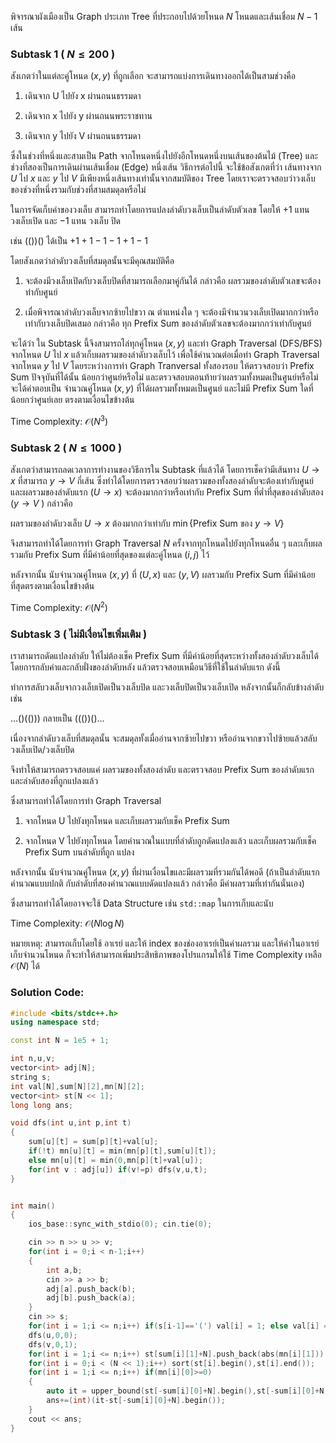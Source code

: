 พิจารณาผังเมืองเป็น Graph ประเภท Tree ที่ประกอบไปด้วยโหนด $N$ โหนดและเส้นเชื่อม $N-1$ เส้น

### Subtask 1 ( $N\leq 200$ )

สังเกตว่าในแต่ละคู่โหนด $(x,y)$ ที่ถูกเลือก จะสามารถแบ่งการเดินทางออกได้เป็นสามช่วงคือ

1. เดินจาก U ไปยัง x ผ่านถนนธรรมดา

2. เดินจาก x ไปยัง y ผ่านถนนพระราชทาน

3. เดินจาก y ไปยัง V ผ่านถนนธรรมดา

ซึ่งในช่วงที่หนึ่งและสามเป็น Path จากโหนดหนึ่งไปยังอีกโหนดหนึ่งบนเส้นของต้นไม้ (Tree) และช่วงที่สองเป็นการเดินผ่านเส้นเชื่อม (Edge) หนึ่งเส้น วิธีการต่อไปนี้ จะใช้ข้อสังเกตที่ว่า เส้นทางจาก $U$ ไป $x$ และ $y$ ไป $V$ มีเพียงหนึ่งเส้นทางเท่านั้นจากสมบัติของ Tree โดยเราจะตรวจสอบว่าวงเล็บของช่วงที่หนึ่งรวมกับช่วงที่สามสมดุลหรือไม่

ในการจัดเก็บค่าของวงเล็บ สามารถทำโดยการแปลงลำดับวงเล็บเป็นลำดับตัวเลข โดยให้ $+1$ แทน วงเล็บเปิด และ $-1$ แทน วงเล็บ
ปิด

เช่น (())() ได้เป็น $+1 +1 -1 -1 +1 -1$

โดยสังเกตว่าลำดับวงเล็บที่สมดุลนั้นจะมีคุณสมบัติคือ

1. จะต้องมีวงเล็บเปิดกับวงเล็บปิดที่สามารถเลือกมาคู่กันได้ กล่าวคือ ผลรวมของลำดับตัวเลขจะต้องท่ากับศูนย์

2. เมื่อพิจารณาลำดับวงเล็บจากซ้ายไปขวา ณ ตำแหน่งใด ๆ จะต้องมีจำนวนวงเล็บเปิดมากกว่าหรือเท่ากับวงเล็บปิดเสมอ กล่าวคือ ทุก Prefix Sum ของลำดับตัวเลขจะต้องมากกว่าเท่ากับศูนย์

จะได้ว่า ใน Subtask นี้จึงสามารถไล่ทุกคู่โหนด $(x,y)$ และทำ Graph Traversal (DFS/BFS) จากโหนด $U$ ไป $x$ แล้วเก็บผลรวมของลำดับวงเล็บไว้ เพื่อใช้คำนวณต่อเมื่อทำ Graph Traversal จากโหนด $y$ ไป $V$ โดยระหว่างการทำ Graph Tranversal ทั้งสองรอบ ให้ตรวจสอบว่า Prefix Sum ปัจจุบันที่ได้นั้น น้อยกว่าศูนย์หรือไม่ และตรวจสอบตอนท้ายว่าผลรวมทั้งหมดเป็นศูนย์หรือไม่ จะได้คำตอบเป็น จำนวณคู่โหนด $(x,y)$ ที่ได้ผลรวมทั้งหมดเป็นศูนย์ และไม่มี Prefix Sum ใดที่น้อยกว่าศูนย์เลย ตรงตามเงื่อนไขข้างต้น

Time Complexity: $\mathcal{O}(N^3)$

### Subtask 2 ( $N\leq 1000$ )

สังเกตว่าสามารถลดเวลาการทำงานของวิธีการใน Subtask ที่แล้วได้ โดยการเช็คว่ามีเส้นทาง $U\to x$ ที่สามารถ $y\to V$ กี่เส้น ซึ่งทำได้โดยการตรวจสอบว่าผลรวมของทั้งสองลำดับจะต้องเท่ากับศูนย์ และผลรวมของลำดับแรก ($U\to x$) จะต้องมากกว่าหรือเท่ากับ Prefix Sum ที่ต่ำที่สุดของลำดับสอง ($y\to V$ ) กล่าวคือ

ผลรวมของลำดับวงเล็บ $U\to x$ ต้องมากกว่าเท่ากับ $\min\{$Prefix Sum ของ $y\to V\}$

จึงสามารถทำได้โดยการทำ Graph Traversal $N$ ครั้งจากทุกโหนดไปยังทุกโหนดอื่น ๆ และเก็บผลรวมกับ Prefix Sum ที่มีค่าน้อยที่สุดของแต่ละคู่โหนด $(i,j)$ ไว้

หลังจากนั้น นับจำนวณคู่โหนด $(x,y)$ ที่ $(U,x)$ และ $(y,V)$ ผลรวมกับ Prefix Sum ที่มีค่าน้อยที่สุดตรงตามเงื่อนไขข้างต้น

Time Complexity: $\mathcal{O}(N^2)$

### Subtask 3 ( ไม่มีเงื่อนไขเพิ่มเติม )

เราสามารถดัดแปลงลำดับ ให้ไม่ต้องเช็ค Prefix Sum ที่มีค่าน้อยที่สุดระหว่างทั้งสองลำดับวงเล็บได้ โดยการกลับค่าและกลับฝั่งของลำดับหลัง แล้วตรวจสอบเหมือนวิธีที่ใช้ในลำดับแรก ดังนี้

ทำการสลับวงเล็บจากวงเล็บเปิดเป็นวงเล็บปิด และวงเล็บปิดเป็นวงเล็บเปิด หลังจากนั้นก็กลับข้างลำดับ เช่น

$\dots ()(()))$ กลายเป็น $((())()\dots$

เนื่องจากลำดับวงเล็บที่สมดุลนั้น จะสมดุลทั้งเมื่ออ่านจากซ้ายไปขวา หรืออ่านจากขวาไปซ้ายแล้วสลับวงเล็บเปิด/วงเล็บปิด

จึงทำให้สามารถตรวจสอบแค่ ผลรวมของทั้งสองลำดับ และตรวจสอบ Prefix Sum ของลำดับแรก และลำดับสองที่ถูกแปลงแล้ว

ซึ่งสามารถทำได้โดยการทำ Graph Traversal

1. จากโหนด U ไปยังทุกโหนด และเก็บผลรวมกับเช็ค Prefix Sum

2. จากโหนด V ไปยังทุกโหนด โดยคำนวณในแบบที่ลำดับถูกดัดแปลงแล้ว และเก็บผลรวมกับเช็ค Prefix Sum บนลำดับที่ถูก
แปลง

หลังจากนั้น นับจำนวณคู่โหนด $(x,y)$ ที่ผ่านเงื่อนไขและมีผลรวมที่รวมกันได้พอดี (ถ้าเป็นลำดับแรกคำนวณแบบปกติ กับลำดับที่สองคำนวณแบบดัดแปลงแล้ว กล่าวคือ มีค่าผลรวมที่เท่ากันนั่นเอง)

ซึ่งสามารถทำได้โดยอาจจะใช้ Data Structure เช่น `std::map` ในการเก็บและนับ

Time Complexity: $\mathcal{O}(N\log N)$

หมายเหตุ: สามารถเก็บโดยใช้ อาเรย์ และให้ index ของช่องอาเรย์เป็นค่าผลรวม และให้ค่าในอาเรย์เก็บจำนวนโหนด ก็จะทำให้สามารถเพิ่มประสิทธิภาพของโปรแกรมให้ใช้ Time Complexity เหลือ $\mathcal{O}(N)$ ได้

### Solution Code:

```cpp
#include <bits/stdc++.h>
using namespace std;

const int N = 1e5 + 1;

int n,u,v;
vector<int> adj[N];
string s;
int val[N],sum[N][2],mn[N][2];
vector<int> st[N << 1];
long long ans;

void dfs(int u,int p,int t)
{
    sum[u][t] = sum[p][t]+val[u];
    if(!t) mn[u][t] = min(mn[p][t],sum[u][t]);
    else mn[u][t] = min(0,mn[p][t]+val[u]);
    for(int v : adj[u]) if(v!=p) dfs(v,u,t);
}


int main()
{
    ios_base::sync_with_stdio(0); cin.tie(0);

    cin >> n >> u >> v;
    for(int i = 0;i < n-1;i++)
    {
        int a,b;
        cin >> a >> b;
        adj[a].push_back(b);
        adj[b].push_back(a);
    }
    cin >> s;
    for(int i = 1;i <= n;i++) if(s[i-1]=='(') val[i] = 1; else val[i] = -1;
    dfs(u,0,0);
    dfs(v,0,1);
    for(int i = 1;i <= n;i++) st[sum[i][1]+N].push_back(abs(mn[i][1]));
    for(int i = 0;i < (N << 1);i++) sort(st[i].begin(),st[i].end());
    for(int i = 1;i <= n;i++) if(mn[i][0]>=0)
    {
        auto it = upper_bound(st[-sum[i][0]+N].begin(),st[-sum[i][0]+N].end(),sum[i][0]);
        ans+=(int)(it-st[-sum[i][0]+N].begin());
    }
    cout << ans;
}
```